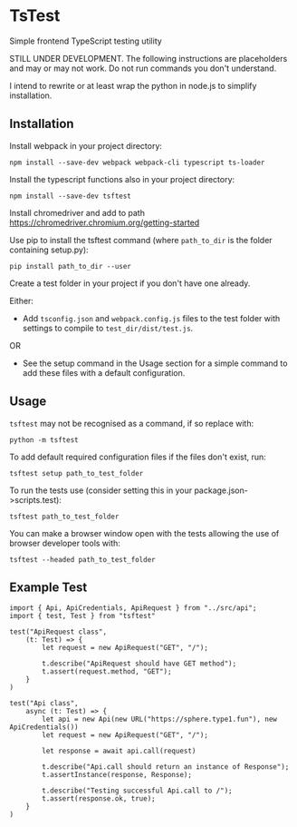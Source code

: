 # TsTest

Simple frontend TypeScript testing utility

STILL UNDER DEVELOPMENT. The following instructions are placeholders and may or may not work.
Do not run commands you don't understand.

I intend to rewrite or at least wrap the python in node.js to simplify installation.

## Installation

Install webpack in your project directory:

    npm install --save-dev webpack webpack-cli typescript ts-loader
    
Install the typescript functions also in your project directory:

    npm install --save-dev tsftest

Install chromedriver and add to path
https://chromedriver.chromium.org/getting-started

Use pip to install the tsftest command (where `path_to_dir` is the folder containing setup.py):

    pip install path_to_dir --user

Create a test folder in your project if you don't have one already.

Either:

- Add `tsconfig.json` and `webpack.config.js` files to the test folder with settings to compile to `test_dir/dist/test.js`.

OR
- See the setup command in the Usage section for a simple command to add these files with a default configuration.

## Usage

`tsftest` may not be recognised as a command, if so replace with:

    python -m tsftest

To add default required configuration files if the files don't exist, run:

    tsftest setup path_to_test_folder

To run the tests use (consider setting this in your package.json->scripts.test):
 
    tsftest path_to_test_folder
    
You can make a browser window open with the tests allowing the use of browser developer tools with:

    tsftest --headed path_to_test_folder

## Example Test

```
import { Api, ApiCredentials, ApiRequest } from "../src/api";
import { test, Test } from "tsftest"

test("ApiRequest class",
    (t: Test) => {
        let request = new ApiRequest("GET", "/");

        t.describe("ApiRequest should have GET method");
        t.assert(request.method, "GET");
    }
)

test("Api class",
    async (t: Test) => {
        let api = new Api(new URL("https://sphere.type1.fun"), new ApiCredentials())
        let request = new ApiRequest("GET", "/");

        let response = await api.call(request)

        t.describe("Api.call should return an instance of Response");
        t.assertInstance(response, Response);

        t.describe("Testing successful Api.call to /");
        t.assert(response.ok, true);
    }
)
```
